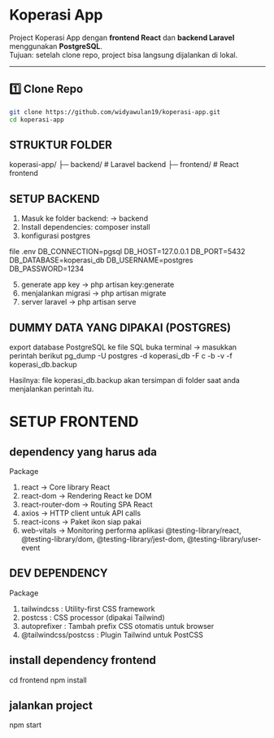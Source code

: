 # Koperasi App

Project Koperasi App dengan **frontend React** dan **backend Laravel** menggunakan **PostgreSQL**.  
Tujuan: setelah clone repo, project bisa langsung dijalankan di lokal.

---

## 1️⃣ Clone Repo
```bash
git clone https://github.com/widyawulan19/koperasi-app.git
cd koperasi-app
```

## STRUKTUR FOLDER 
koperasi-app/
├─ backend/         # Laravel backend
├─ frontend/        # React frontend


## SETUP BACKEND
1. Masuk ke folder backend: -> backend
2. Install dependencies: composer install
3. konfigurasi postgres

file .env
DB_CONNECTION=pgsql
DB_HOST=127.0.0.1
DB_PORT=5432
DB_DATABASE=koperasi_db
DB_USERNAME=postgres
DB_PASSWORD=1234


5. generate app key -> php artisan key:generate
6. menjalankan migrasi -> php artisan migrate
7. server laravel -> php artisan serve


## DUMMY DATA YANG DIPAKAI (POSTGRES)
export database PostgreSQL ke file SQL
buka terminal -> masukkan perintah berikut
pg_dump -U postgres -d koperasi_db -F c -b -v -f koperasi_db.backup

Hasilnya: file koperasi_db.backup akan tersimpan di folder saat anda menjalankan perintah itu.


# SETUP FRONTEND 

## dependency yang harus ada
Package	
1. react	-> Core library React
2. react-dom	 -> Rendering React ke DOM
3. react-router-dom	-> Routing SPA React
4. axios	 -> HTTP client untuk API calls
5. react-icons ->	Paket ikon siap pakai
6. web-vitals	-> Monitoring performa aplikasi
@testing-library/react, @testing-library/dom, @testing-library/jest-dom, @testing-library/user-event

## DEV DEPENDENCY 
Package
1. tailwindcss :	Utility-first CSS framework
2. postcss :	CSS processor (dipakai Tailwind)
3. autoprefixer :	Tambah prefix CSS otomatis untuk browser
4. @tailwindcss/postcss :	Plugin Tailwind untuk PostCSS

## install dependency frontend 
cd frontend 
npm install

## jalankan project 
npm start
